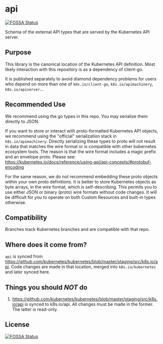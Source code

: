 # api
[![FOSSA Status](https://app.fossa.com/api/projects/git%2Bgithub.com%2Fsamirparhi-dev%2Fk8s-api.svg?type=shield)](https://app.fossa.com/projects/git%2Bgithub.com%2Fsamirparhi-dev%2Fk8s-api?ref=badge_shield)


Schema of the external API types that are served by the Kubernetes API server.

## Purpose

This library is the canonical location of the Kubernetes API definition. Most likely interaction with this repository is as a dependency of client-go.

It is published separately to avoid diamond dependency problems for users who
depend on more than one of `k8s.io/client-go`, `k8s.io/apimachinery`,
`k8s.io/apiserver`...

## Recommended Use

We recommend using the go types in this repo. You may serialize them directly to
JSON.

If you want to store or interact with proto-formatted Kubernetes API objects, we
recommend using the "official" serialization stack in `k8s.io/apimachinery`.
Directly serializing these types to proto will not result in data that matches
the wire format or is compatible with other kubernetes ecosystem tools. The
reason is that the wire format includes a magic prefix and an envelope proto.
Please see:
https://kubernetes.io/docs/reference/using-api/api-concepts/#protobuf-encoding

For the same reason, we do not recommend embedding these proto objects within
your own proto definitions. It is better to store Kubernetes objects as byte
arrays, in the wire format, which is self-describing. This permits you to use
either JSON or binary (proto) wire formats without code changes. It will be
difficult for you to operate on both Custom Resources and built-in types
otherwise.

## Compatibility

Branches track Kubernetes branches and are compatible with that repo.

## Where does it come from?

`api` is synced from https://github.com/kubernetes/kubernetes/blob/master/staging/src/k8s.io/api. Code changes are made in that location, merged into `k8s.io/kubernetes` and later synced here.

## Things you should *NOT* do

1. https://github.com/kubernetes/kubernetes/blob/master/staging/src/k8s.io/api is synced to k8s.io/api. All changes must be made in the former. The latter is read-only.




## License
[![FOSSA Status](https://app.fossa.com/api/projects/git%2Bgithub.com%2Fsamirparhi-dev%2Fk8s-api.svg?type=large)](https://app.fossa.com/projects/git%2Bgithub.com%2Fsamirparhi-dev%2Fk8s-api?ref=badge_large)